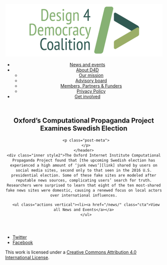 <!DOCTYPE html>
<html lang="en_US"><head>
  <meta charset="utf-8">
  <meta http-equiv="X-UA-Compatible" content="IE=edge">
  <meta name="viewport" content="width=device-width, initial-scale=1">
  <link rel="apple-touch-icon" sizes="180x180" href="/assets/favicon/apple-touch-icon.png">
  <link rel="icon" type="image/png" sizes="32x32" href="/assets/favicon/favicon-32x32.png">
  <link rel="icon" type="image/png" sizes="16x16" href="/assets/favicon/favicon-16x16.png">
  <link rel="manifest" href="/site.webmanifest">
  <link rel="mask-icon" href="/assets/favicon/safari-pinned-tab.svg" color="#5bbad5">
  <meta name="msapplication-TileColor" content="#00aba9">
  <meta name="theme-color" content="#ffffff">

  
  <!-- Begin Jekyll SEO tag v2.4.0 -->
<title>Oxford’s Computational Propaganda Project Examines Swedish Election | D4D Coalition</title>
<meta name="generator" content="Jekyll v3.7.3" />
<meta property="og:title" content="Oxford’s Computational Propaganda Project Examines Swedish Election" />
<meta property="og:locale" content="en_US" />
<meta name="description" content="The Oxford Internet Institute Computational Propaganda Project found that the upcoming Swedish election has experienced a high amount of ‘junk news’ shared by users on social media sites, second only to that seen in the 2016 U.S. presidential election. Some of these fake sites are modeled after reputable news sources, complicating users’ search for truth. Researchers were surprised to learn that eight of the ten most-shared fake news sites were domestic, causing a renewed focus on local actors over international influences." />
<meta property="og:description" content="The Oxford Internet Institute Computational Propaganda Project found that the upcoming Swedish election has experienced a high amount of ‘junk news’ shared by users on social media sites, second only to that seen in the 2016 U.S. presidential election. Some of these fake sites are modeled after reputable news sources, complicating users’ search for truth. Researchers were surprised to learn that eight of the ten most-shared fake news sites were domestic, causing a renewed focus on local actors over international influences." />
<link rel="canonical" href="https://d4dcoalition.org/news/Oxfords-Computational-Propaganda-Project-Examines-Swedish-Election.html" />
<meta property="og:url" content="https://d4dcoalition.org/news/Oxfords-Computational-Propaganda-Project-Examines-Swedish-Election.html" />
<meta property="og:site_name" content="D4D Coalition" />
<meta property="og:type" content="article" />
<meta property="article:published_time" content="2018-09-06T00:00:00-04:00" />
<meta name="twitter:card" content="summary" />
<meta name="twitter:site" content="@design4dem" />
<meta name="google-site-verification" content="" />
<script type="application/ld+json">
{"description":"The Oxford Internet Institute Computational Propaganda Project found that the upcoming Swedish election has experienced a high amount of ‘junk news’ shared by users on social media sites, second only to that seen in the 2016 U.S. presidential election. Some of these fake sites are modeled after reputable news sources, complicating users’ search for truth. Researchers were surprised to learn that eight of the ten most-shared fake news sites were domestic, causing a renewed focus on local actors over international influences.","@type":"BlogPosting","url":"https://d4dcoalition.org/news/Oxfords-Computational-Propaganda-Project-Examines-Swedish-Election.html","publisher":{"@type":"Organization","logo":{"@type":"ImageObject","url":"https://d4dcoalition.org/assets/img/logos/d4d-logo.png"}},"headline":"Oxford’s Computational Propaganda Project Examines Swedish Election","dateModified":"2018-09-06T00:00:00-04:00","datePublished":"2018-09-06T00:00:00-04:00","mainEntityOfPage":{"@type":"WebPage","@id":"https://d4dcoalition.org/news/Oxfords-Computational-Propaganda-Project-Examines-Swedish-Election.html"},"@context":"http://schema.org"}</script>
<!-- End Jekyll SEO tag -->

  <link rel="stylesheet" href="/tarteaucitron/css/tarteaucitron.css">
  <link rel="stylesheet" href="/assets/main.css">

  <link type="application/atom+xml" rel="alternate" href="https://d4dcoalition.org/feed.xml" title="D4D Coalition" />

</head>
<body>
  <!-- Wrapper -->
  <div id="wrapper"><header class="" role="banner" id="header">
    <!-- Logo -->
    <div class="logo">
      <a class="site-title" rel="author" href="/"><img src="/assets/img/d4d-logo.png" alt="D4D Coalition" /></a>
    </div><!-- to do: figure out how to manage dropdown -->
      <!-- Nav -->
      <nav id="nav"><ul><li class="current">
            <a class="page-link" href="/news/">
              News and events
            </a></li><li class="">
            <a class="page-link icon fa-angle-down" href="/areas-focus/">
              About D4D
            </a><ul><li>
                  <a href="/areas-focus/#">
                    Our mission
                  </a>
              </li><li>
                  <a href="/advisory-board/#">
                    Advisory board
                  </a>
              </li><li>
                  <a href="/members-partners-funders/#">
                    Members, Partners &amp; Funders
                  </a>
              </li><li>
                  <a href="/privacy-policy.html#">
                    Privacy Policy
                  </a>
              </li></ul></li><li class="">
            <a class="page-link" href="/join-us/">
              Get involved
            </a></li></ul></nav></header>
<section class="main alt event" aria-label="Content">
    <header>
      <h2 class="post-title">Oxford’s Computational Propaganda Project Examines Swedish Election</h2>
      

      <p class="post-meta">
      </p>
    </header>
    <div class="inner style2">The Oxford Internet Institute Computational Propaganda Project found that [the upcoming Swedish election has experienced a high amount of ‘junk news’][link] shared by users on social media sites, second only to that seen in the 2016 U.S. presidential election. Some of these fake sites are modeled after reputable news sources, complicating users’ search for truth. Researchers were surprised to learn that eight of the ten most-shared fake news sites were domestic, causing a renewed focus on local actors over international influences.

[link]: https://www.oii.ox.ac.uk/news/releases/new-report-shows-that-swedish-election-second-only-to-us-in-proportion-of-junk-news-shared/


      <ul class="actions vertical"><li><a href="/news/" class="cta">View all News and Events</a></a>
      </ul>
  </div>
</section>
<footer id="footer" class="accent3">
  <ul class="icons">
    <li><a href="https://twitter.com/design4dem" class="icon alt fa-twitter"><span class="label">Twitter</span></a></li>
    <li><a href="https://www.facebook.com/Design4Democracy" class="icon alt fa-facebook"><span class="label">Facebook</span></a></li>
    <!--li><a href="#" class="icon alt fa-instagram"><span class="label">Instagram</span></a></li>
    <li><a href="#" class="icon alt fa-github"><span class="label">GitHub</span></a></li>
    <li><a href="#" class="icon alt fa-phone"><span class="label">Phone</span></a></li>
    <li><a href="#" class="icon alt fa-envelope-o"><span class="label">Email</span></a></li-->
  </ul>
  <p class="copyright">This work is licensed under a <a rel="license" href="http://creativecommons.org/licenses/by/4.0/">Creative Commons Attribution 4.0 International License</a>.</p>
</footer>
</div><!-- /wrapper -->
  <!-- Scripts -->
    <script src="/assets/js/scripts.min.js"></script><script src="/tarteaucitron/tarteaucitron.js"></script>
    <script type="text/javascript">
    (function($) {
      $(document).ready(function(){
        tarteaucitron.init({
          "hashtag": "#tarteaucitron", /* Automatically open the panel with the hashtag */
          "highPrivacy": false, /* disabling the auto consent feature on navigation? */
          "orientation": "top", /* the big banner should be on 'top' or 'bottom'? */
          "adblocker": false, /* Display a message if an adblocker is detected */
          "showAlertSmall": true, /* show the small banner on bottom right? */
          "cookieslist": true, /* Display the list of cookies installed ? */
          "removeCredit": false, /* remove the credit link? */
          //"cookieDomain": ".example.com" /* Domain name on which the cookie for the subdomains will be placed */
        });
      });
    })(jQuery);
    </script><script type="text/javascript">
  tarteaucitron.user.analyticsUa = 'UA-120811815-1';
  tarteaucitron.user.analyticsMore = function () { /* add here your optionnal ga.push() */ };
  (tarteaucitron.job = tarteaucitron.job || []).push('analytics');
</script></body>

</html>
